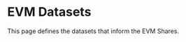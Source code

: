 # EVM Datasets

This page defines the datasets that inform the EVM Shares.

<div style="background-color: white;"></div>
